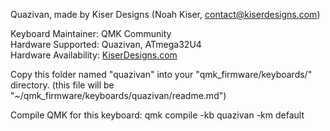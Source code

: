 Quazivan, made by Kiser Designs (Noah Kiser, contact@kiserdesigns.com)

Keyboard Maintainer: QMK Community  
Hardware Supported: Quazivan, ATmega32U4  
Hardware Availability: [KiserDesigns.com](http://kiserdesigns.com/)

Copy this folder named "quazivan" into your "qmk_firmware/keyboards/" directory.
(this file will be "~/qmk_firmware/keyboards/quazivan/readme.md")

Compile QMK for this keyboard:
    qmk compile -kb quazivan -km default